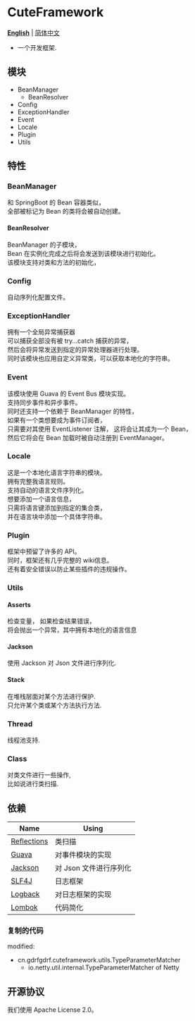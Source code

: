 CuteFramework
===
__[English](https://github.com/gdrfgdrf/CuteFramework/blob/master/README.md)__ | [简体中文](https://github.com/gdrfgdrf/CuteFramework/blob/master/README_ChineseSimplified.md)
- 一个开发框架.

模块
------------------------
- BeanManager
    - BeanResolver
- Config
- ExceptionHandler
- Event
- Locale
- Plugin
- Utils

特性
------------------------
### BeanManager
和 SpringBoot 的 Bean 容器类似，  
全部被标记为 Bean 的类将会被自动创建。

#### BeanResolver
BeanManager 的子模块，  
Bean 在实例化完成之后将会发送到该模块进行初始化。  
该模块支持对类和方法的初始化，

### Config
自动序列化配置文件。

### ExceptionHandler
拥有一个全局异常捕获器      
可以捕获全部没有被 try...catch 捕获的异常，  
然后会将异常发送到指定的异常处理器进行处理。  
同时该模块也应用自定义异常类，可以获取本地化的字符串。

### Event
该模块使用 Guava 的 Event Bus 模块实现。  
支持同步事件和异步事件。  
同时还支持一个依赖于 BeanManager 的特性，  
如果有一个类想要成为事件订阅者，  
只需要对其使用 EventListener 注解，
这将会让其成为一个 Bean，  
然后它将会在 Bean 加载时被自动注册到 EventManager。

### Locale
这是一个本地化语言字符串的模块。   
拥有完整我语言规则。   
支持自动的语言文件序列化。  
想要添加一个语言信息，  
只需将语言键添加到指定的集合类，  
并在语言块中添加一个具体字符串。

### Plugin
框架中预留了许多的 API。  
同时，框架还有几乎完整的 wiki信息。  
还有着安全错误以防止某些插件的违规操作。

### Utils
#### Asserts
检查变量， 如果检查结果错误，   
将会抛出一个异常，其中拥有本地化的语言信息
#### Jackson
使用 Jackson 对 Json 文件进行序列化.
#### Stack
在堆栈层面对某个方法进行保护.  
只允许某个类或某个方法执行方法.
### Thread
线程池支持.
### Class
对类文件进行一些操作,  
比如说进行类扫描.

依赖
------------------------
| Name                                                  | Using          |
|-------------------------------------------------------|----------------|
| [Reflections](https://github.com/ronmamo/reflections) | 类扫描            |
| [Guava](https://github.com/google/guava)              | 对事件模块的实现       |
| [Jackson](https://github.com/FasterXML/jackson)       | 对 Json 文件进行序列化 |
| [SLF4J](https://github.com/qos-ch/slf4j)              | 日志框架           |
| [Logback](https://github.com/qos-ch/logback)          | 对日志框架的实现       |
| [Lombok](https://github.com/projectlombok/lombok)     | 代码简化           |

### 复制的代码
modified:
- cn.gdrfgdrf.cuteframework.utils.TypeParameterMatcher
    - io.netty.util.internal.TypeParameterMatcher of Netty

开源协议
------------------------
我们使用 Apache License 2.0。